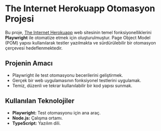 # The Internet Herokuapp Otomasyon Projesi

Bu proje, [The Internet Herokuapp](https://the-internet.herokuapp.com/) web sitesinin temel fonksiyonelliklerini **Playwright** ile otomatize etmek için oluşturulmuştur. Page Object Model (POM) yapısı kullanılarak testler yazılmakta ve sürdürülebilir bir otomasyon çerçevesi hedeflenmektedir.

## Projenin Amacı
- Playwright ile test otomasyonu becerilerini geliştirmek.
- Gerçek bir web uygulamasının fonksiyonel testlerini uygulamak.
- Temiz, düzenli ve tekrar kullanılabilir bir kod yapısı sunmak.

## Kullanılan Teknolojiler
- **Playwright:** Test otomasyonu için ana araç.
- **Node.js:** Çalışma ortamı.
- **TypeScript:** Yazılım dili.